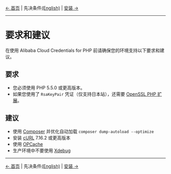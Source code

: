 [← 首页](/README-zh-CN.md) | 先决条件[(English)](/docs/en-US/0-Prerequisites.md) | [安装 →](/docs/zh-CN/1-Installation.md)
***

# 要求和建议
在使用 Alibaba Cloud Credentials for PHP 前请确保您的环境支持以下要求和建议。


## 要求
- 您必须使用 PHP 5.5.0 或更高版本。
- 如果您使用了 `RsaKeyPair` 凭证（仅支持日本站），还需要 [OpenSSL PHP 扩展][OpenSSL]。

## 建议
- 使用 [Composer][composer] 并优化自动加载 `composer dump-autoload --optimize`
- 安装 [cURL][cURL] 7.16.2 或更高版本
- 使用 [OPCache][OPCache]
- 生产环境中不要使用 [Xdebug][xdebug]

***
[← 首页](/README-zh-CN.md) | 先决条件[(English)](/docs/en-US/0-Prerequisites.md) | [安装 →](/docs/zh-CN/1-Installation.md)

[composer]: https://getcomposer.org
[cURL]: http://php.net/manual/zh/book.curl.php
[OPCache]: http://php.net/manual/zh/book.opcache.php
[xdebug]: http://xdebug.org
[OpenSSL]: http://php.net/manual/zh/book.openssl.php
